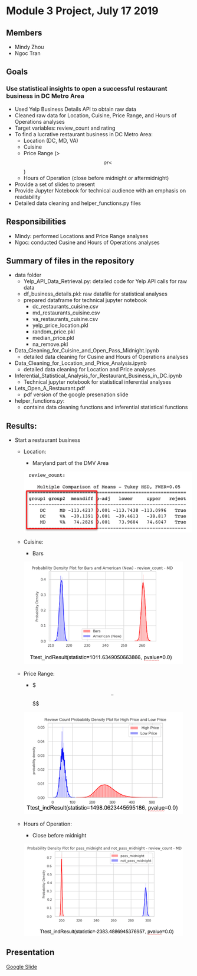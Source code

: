 # Module 3 Project, July 17 2019

## Members
- Mindy Zhou
- Ngoc Tran

## Goals
### Use statistical insights to open a successful restaurant business in DC Metro Area
- Used Yelp Business Details API to obtain raw data 
- Cleaned raw data for Location, Cuisine, Price Range, and Hours of Operations analyses
- Target variables: review_count and rating 
- To find a lucrative restaurant business in DC Metro Area: 
  * Location (DC, MD, VA)
  * Cuisine
  * Price Range (>$$ or <$$)
  * Hours of Operation (close before midnight or aftermidnight) 
- Provide a set of slides to present
- Provide Jupyter Notebook for technical audience with an emphasis on readability
- Detailed data cleaning and helper_functions.py files 

## Responsibilities
- Mindy: performed Locations and Price Range analyses
- Ngoc: conducted Cusine and Hours of Operations analyses

## Summary of files in the repository
* data folder
  - Yelp_API_Data_Retrieval.py: detailed code for Yelp API calls for raw data 
  - df_business_details.pkl: raw datafile for statistical analyses 
  - prepared dataframe for technical jupyter notebook
    * dc_restaurants_cuisine.csv
    * md_restaurants_cuisine.csv
    * va_restaurants_cuisine.csv
    * yelp_price_location.pkl
    * random_price.pkl
    * median_price.pkl
    * na_remove.pkl
* Data_Cleaning_for_Cuisine_and_Open_Pass_Midnight.ipynb 
  - detailed data cleaning for Cusine and Hours of Operations analyses  
* Data_Cleaning_for_Location_and_Price_Analysis.ipynb
  - detailed data cleaning for Location and Price analyses 
* Inferential_Statistical_Analysis_for_Restaurant_Business_in_DC.ipynb
  - Technical jupyter notebook for statistical inferential analyses 
* Lets_Open_A_Restaurant.pdf 
  - pdf version of the google presenation slide 
* helper_functions.py:  
  - contains data cleaning functions and inferential statistical functions 

## Results:  

* Start a restaurant business
  - Location:
      * Maryland part of the DMV Area
      
      ![](images/location_image.png)
  - Cuisine:
      * Bars
      
      ![](images/cuisine_image.png)    
  - Price Range:
      * $$$ - $$$$
      
      ![](images/price_image.png)
  - Hours of Operation:
      * Close before midnight 
      
      ![](images/hours_images.png)


## Presentation
[Google Slide](https://docs.google.com/presentation/d/1_0Vv0jGHr5Q2WRlhGaqx2HtZ4rscA4FvQ08C6ktf-Gk/edit#slide=id.g5ecdd344ab_0_0)
